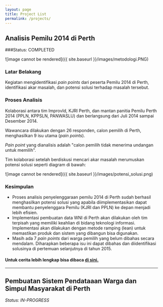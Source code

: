 ```yaml
---
layout: page
title: Project List
permalink: /projects/
---
```


## Analisis Pemilu 2014 di Perth
###Status: COMPLETED

![image cannot be rendered]({{ site.baseurl }}/images/metodologi.PNG)

### Latar Belakang
Kegiatan mengidentifikasi _pain points_ dari peserta Pemilu 2014 di Perth, identifikasi akar masalah, dan potensi solusi terhadap masalah tersebut.

### Proses Analisis
Kolaborasi antara tim ImprovId, KJRI Perth, dan mantan panitia Pemilu Perth 2014 (PPLN, KPPSLN, PANWASLU) dan berlangsung dari Juli 2014 sampai Desember 2014.

Wawancara dilakukan dengan 26 responden, calon pemilih di Perth, menghasilkan 9 isu utama (_pain points_). 

_Pain point_ yang dianalisis adalah "calon pemilih tidak menerima undangan untuk memilih". 

Tim kolaborasi setelah berdiskusi mencari akar masalah merumuskan potensi solusi seperti diagram di bawah:

![image cannot be rendered]({{ site.baseurl }}/images/potensi_solusi.png)

### Kesimpulan
* Proses analisis penyelenggaraan pemilu 2014 di Perth sudah berhasil menghasilkan potensi solusi yang apabila diimplementasikan dapat membantu penyelenggara Pemilu (KJRI dan PPLN) ke depan menjadi lebih efisien.
* Implementasi pembuatan data WNI di Perth akan dilakukan oleh tim terpisah yang memiliki keahlian di bidang teknologi informasi. Implementasi akan dilakukan dengan metode ramping (lean) untuk memastikan produk dan sistem yang dibangun bisa digunakan.
* Masih ada 7 _pain points_ dari warga pemilih yang belum dibahas secara mendalam. Diharapkan beberapa isu ini dapat dibahas dan diidentifikasi solusinya di pertemuan selanjutnya di tahun 2015.


#### Untuk cerita lebih lengkap bisa dibaca [di sini.](http://improvidperth.github.io/pemilu/)

----


## Pembuatan Sistem Pendataaan Warga dan Simpul Masyarakat di Perth

*Status: IN-PROGRESS*